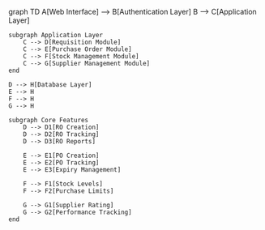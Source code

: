 graph TD
    A[Web Interface] --> B[Authentication Layer]
    B --> C[Application Layer]
    
    subgraph Application Layer
        C --> D[Requisition Module]
        C --> E[Purchase Order Module]
        C --> F[Stock Management Module]
        C --> G[Supplier Management Module]
    end
    
    D --> H[Database Layer]
    E --> H
    F --> H
    G --> H
    
    subgraph Core Features
        D --> D1[RO Creation]
        D --> D2[RO Tracking]
        D --> D3[RO Reports]
        
        E --> E1[PO Creation]
        E --> E2[PO Tracking]
        E --> E3[Expiry Management]
        
        F --> F1[Stock Levels]
        F --> F2[Purchase Limits]
        
        G --> G1[Supplier Rating]
        G --> G2[Performance Tracking]
    end